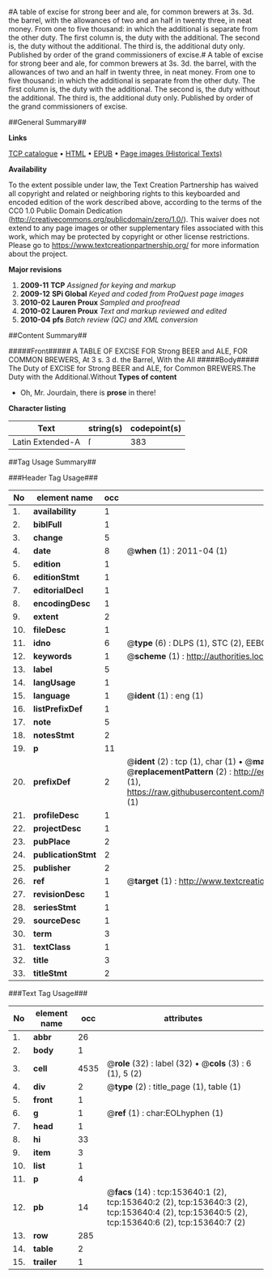 #A table of excise for strong beer and ale, for common brewers at 3s. 3d. the barrel, with the allowances of two and an half in twenty three, in neat money. From one to five thousand: in which the additional is separate from the other duty. The first column is, the duty with the additional. The second is, the duty without the additional. The third is, the additional duty only. Published by order of the grand commissioners of excise.#
A table of excise for strong beer and ale, for common brewers at 3s. 3d. the barrel, with the allowances of two and an half in twenty three, in neat money. From one to five thousand: in which the additional is separate from the other duty. The first column is, the duty with the additional. The second is, the duty without the additional. The third is, the additional duty only. Published by order of the grand commissioners of excise.

##General Summary##

**Links**

[TCP catalogue](http://www.ota.ox.ac.uk/tcp/)  • 
[HTML](http://tei.it.ox.ac.uk/tcp/Texts-HTML/free/A95/A95633.html)  • 
[EPUB](http://tei.it.ox.ac.uk/tcp/Texts-EPUB/free/A95/A95633.epub) • 
[Page images (Historical Texts)](https://historicaltexts.jisc.ac.uk/eebo-99896006e)

**Availability**

To the extent possible under law, the Text Creation Partnership has waived all copyright and related or neighboring rights to this keyboarded and encoded edition of the work described above, according to the terms of the CC0 1.0 Public Domain Dedication (http://creativecommons.org/publicdomain/zero/1.0/). This waiver does not extend to any page images or other supplementary files associated with this work, which may be protected by copyright or other license restrictions. Please go to https://www.textcreationpartnership.org/ for more information about the project.

**Major revisions**

1. __2009-11__ __TCP__ *Assigned for keying and markup*
1. __2009-12__ __SPi Global__ *Keyed and coded from ProQuest page images*
1. __2010-02__ __Lauren Proux__ *Sampled and proofread*
1. __2010-02__ __Lauren Proux__ *Text and markup reviewed and edited*
1. __2010-04__ __pfs__ *Batch review (QC) and XML conversion*

##Content Summary##

#####Front#####
A TABLE OF EXCISE FOR Strong BEER and ALE, FOR COMMON BREWERS, At 3 s. 3 d. the Barrel, With the All
#####Body#####
The Duty of EXCISE for Strong BEER and ALE, for Common BREWERS.The Duty with the Additional.Without 
**Types of content**

  * Oh, Mr. Jourdain, there is **prose** in there!

**Character listing**


|Text|string(s)|codepoint(s)|
|---|---|---|
|Latin Extended-A|ſ|383|

##Tag Usage Summary##

###Header Tag Usage###

|No|element name|occ|attributes|
|---|---|---|---|
|1.|__availability__|1||
|2.|__biblFull__|1||
|3.|__change__|5||
|4.|__date__|8| @__when__ (1) : 2011-04 (1)|
|5.|__edition__|1||
|6.|__editionStmt__|1||
|7.|__editorialDecl__|1||
|8.|__encodingDesc__|1||
|9.|__extent__|2||
|10.|__fileDesc__|1||
|11.|__idno__|6| @__type__ (6) : DLPS (1), STC (2), EEBO-CITATION (1), PROQUEST (1), VID (1)|
|12.|__keywords__|1| @__scheme__ (1) : http://authorities.loc.gov/ (1)|
|13.|__label__|5||
|14.|__langUsage__|1||
|15.|__language__|1| @__ident__ (1) : eng (1)|
|16.|__listPrefixDef__|1||
|17.|__note__|5||
|18.|__notesStmt__|2||
|19.|__p__|11||
|20.|__prefixDef__|2| @__ident__ (2) : tcp (1), char (1)  •  @__matchPattern__ (2) : ([0-9\-]+):([0-9IVX]+) (1), (.+) (1)  •  @__replacementPattern__ (2) : http://eebo.chadwyck.com/downloadtiff?vid=$1&page=$2 (1), https://raw.githubusercontent.com/textcreationpartnership/Texts/master/tcpchars.xml#$1 (1)|
|21.|__profileDesc__|1||
|22.|__projectDesc__|1||
|23.|__pubPlace__|2||
|24.|__publicationStmt__|2||
|25.|__publisher__|2||
|26.|__ref__|1| @__target__ (1) : http://www.textcreationpartnership.org/docs/. (1)|
|27.|__revisionDesc__|1||
|28.|__seriesStmt__|1||
|29.|__sourceDesc__|1||
|30.|__term__|3||
|31.|__textClass__|1||
|32.|__title__|3||
|33.|__titleStmt__|2||


###Text Tag Usage###

|No|element name|occ|attributes|
|---|---|---|---|
|1.|__abbr__|26||
|2.|__body__|1||
|3.|__cell__|4535| @__role__ (32) : label (32)  •  @__cols__ (3) : 6 (1), 5 (2)|
|4.|__div__|2| @__type__ (2) : title_page (1), table (1)|
|5.|__front__|1||
|6.|__g__|1| @__ref__ (1) : char:EOLhyphen (1)|
|7.|__head__|1||
|8.|__hi__|33||
|9.|__item__|3||
|10.|__list__|1||
|11.|__p__|4||
|12.|__pb__|14| @__facs__ (14) : tcp:153640:1 (2), tcp:153640:2 (2), tcp:153640:3 (2), tcp:153640:4 (2), tcp:153640:5 (2), tcp:153640:6 (2), tcp:153640:7 (2)|
|13.|__row__|285||
|14.|__table__|2||
|15.|__trailer__|1||
